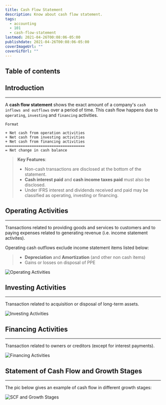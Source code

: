 ```yaml
---
title: Cash Flow Statement
description: Know about cash flow statement.
tags:
  - accounting
  - 101
  - cash-flow-statement
lastmod: 2021-04-26T00:08:06-05:00
publishdate: 2021-04-26T00:08:06-05:00
coverImageUrl: ""
coverGifUrl: ""
---
```


## Table of contents

## Introduction

---

A **cash flow statement** shows the exact amount of a company's `cash inflows and outflows` over a period of time. This cash flow happens due to `operating`, `investing` and `financing` activities.

```text
Format

+ Net cash from operation activities
+ Net cash from investing activities
+ Net cash from financing activities
====================================
= Net change in cash balance
```

> **Key Features**:
>
> - Non-cash transactions are disclosed at the bottom of the statement.
> - **Cash interest paid** and **cash income taxes paid** must also be disclosed.
> - Under IFRS interest and dividends received and paid may be classified as operating, investing or financing.

## Operating Activities

---

Transactions related to providing goods and services to customers and to paying expenses related to generating revenue (i.e. income statement activites).

Operating cash outflows exclude income statement items listed below:

> - **Depreciation** and **Amortization** (and other non cash items)
> - Gains or losses on disposal of PPE

![Operating Activities](/contents/accounting/101/cash-flow-statement/img1.png)

## Investing Activities

---

Transaction related to acquisition or disposal of long-term assets.

![Investing Activities](/contents/accounting/101/cash-flow-statement/img2.png)

## Financing Activities

---

Transaction related to owners or creditors (except for interest payments).

![Financing Activities](/contents/accounting/101/cash-flow-statement/img3.png)

## Statement of Cash Flow and Growth Stages

---

The pic below gives an example of cash flow in different growth stages:

![SCF and Growth Stages](/contents/accounting/101/cash-flow-statement/img4.png)
